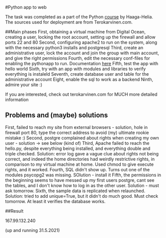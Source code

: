 #Python app to web 

The task was completed as a part of the Python [course](https://terokarvinen.com/2021/python-web-service-from-idea-to-production/) by Haaga-Helia. The sources used for deployment are from Terokarvinen.com.

##Main phases
First, obtaining a virtual machine from Digital Ocean, creating a user, locking the root account, setting up the firewall and allow ports 22 and 80
Second, configuring apache2 to run on the system, along with the necessary python3 installs and postgresql
Third, create an administrative user, lock the account and join the group with main account, and give the right permissions
Fourth, edit the necessary conf-files for enabling the pythonapp to run. Documentation [here](https://terokarvinen.com/2020/deploy-python-flask-to-production/)
Fifth, test the app with hello world
Sixth, try with an app with modules and libraries to verify everything is instaleld
Seventh, create database user and table for the administrative account
Eight, enable the sql to work as a backend
Ninth, admire your site :) 

If you are interested, check out terokarvinen.com for MUCH more detailed information

## Problems and (maybe) solutions
First, failed to reach my site from external browsers - solution, hole in firewall port 80, type the correct address to avoid (my) ultimate rookie mistake :) 
Second, postgre complained about rights when creating my own user - solution -> see below (kind of)
Third, Apache failed to reach the hello.py, despite everything being installed, and everything double and triple checked. Solution: error log gave a vague clue about rights not being correct, and indeed the home directories had weirdly restrictive rights, in comparison to my virtual machine at home. Used chmod to give execute rights, and it worked.
Fourth, SQL didn't show up. Turns out one of the modules psycopg2 was missing. SOlution - install it
Fifth, the permissions in the beginning seems to have messed up my first users postgre, cant see the tables, and I don't know how to log in as the other user. Solution - must ask tomorrow.
Sixth, the sample data is replicated when relaunched. Solution: tried to add unique=True, but it didn't do much good. Must check tomorrow. At least it verifies the database works.

##Result

167.99.132.240 

(up and running 31.5.2021)
